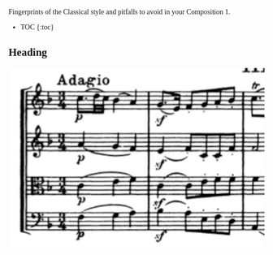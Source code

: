 
<style>
body { font-family: Georgia }
</style>

Fingerprints of the Classical style and pitfalls to avoid in your Composition 1.

- TOC
{:toc}

## Heading

<audio>
<source src="m/haydn1.mp3" type="audio/mpeg">
  Your browser does not support the audio tag.
</audio>

![](m/haydn1.png)